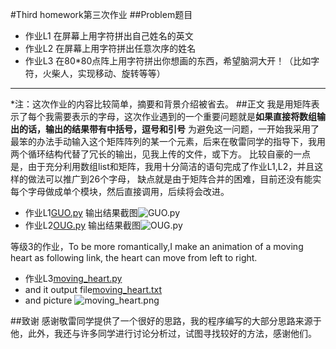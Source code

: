 #Third homework第三次作业
##Problem题目
- 作业L1 在屏幕上用字符拼出自己姓名的英文
- 作业L2 在屏幕上用字符拼出任意次序的姓名
- 作业L3 在80*80点阵上用字符拼出你想画的东西，希望脑洞大开！（比如字符，火柴人，实现移动、旋转等等）

------
*注：这次作业的内容比较简单，摘要和背景介绍被省去。
##正文
   我是用矩阵表示了每个我需要表示的字母，这次作业遇到的一个重要问题就是**如果直接将数组输出的话，输出的结果带有中括号，逗号和引号**
为避免这一问题，一开始我采用了最笨的办法手动输入这个矩阵阵列的某一个元素，后来在敬雷同学的指导下，我用两个循环结构代替了冗长的输出，见我上传的文件，或下方。
比较自豪的一点是，由于充分利用数组list和矩阵，我用十分简洁的语句完成了作业L1,L2，并且这样的做法可以推广到26个字母，
缺点就是由于矩阵合并的困难，目前还没有能实每个字母做成单个模块，然后直接调用，后续将会改进。
- 作业L1[GUO.py](https://github.com/guoxiaowhu/computationalphysics_N2013301020099/blob/master/GUO.py)
输出结果截图![GUO.py](https://raw.githubusercontent.com/guoxiaowhu/computationalphysics_N2013301020099/master/GUO.png)
- 作业L2[OUG.py](https://github.com/guoxiaowhu/computationalphysics_N2013301020099/blob/master/OUG.py)
输出结果截图![OUG.py](https://raw.githubusercontent.com/guoxiaowhu/computationalphysics_N2013301020099/master/OUG.png)

等级3的作业，To be more romantically,I make an animation of a moving heart as following link, the heart can move from left to right. 
- 作业L3[moving_heart.py](https://github.com/guoxiaowhu/computationalphysics_N2013301020099/blob/master/moving_heart.py)
- and it output file[moving_heart.txt](https://github.com/guoxiaowhu/computationalphysics_N2013301020099/blob/master/moving_heart.txt)
- and picture ![moving_heart.png](https://raw.githubusercontent.com/guoxiaowhu/computationalphysics_N2013301020099/master/moving_heart.png)

##致谢
感谢敬雷同学提供了一个很好的思路，我的程序编写的大部分思路来源于他，此外，我还与许多同学进行讨论分析过，试图寻找较好的方法，感谢他们。
